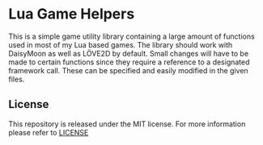 # Lua Game Helpers #

This is a simple game utility library containing a large amount of functions used in most of my Lua based games. The library should work with DaisyMoon as well as LÖVE2D by default. Small changes will have to be made to certain functions since they require a reference to a designated framework call. These can be specified and easily modified in the given files.

## License ##

This repository is released under the MIT license. For more information please refer to [LICENSE](https://github.com/Catlinman/LuaGameHelpers/blob/master/LICENSE)